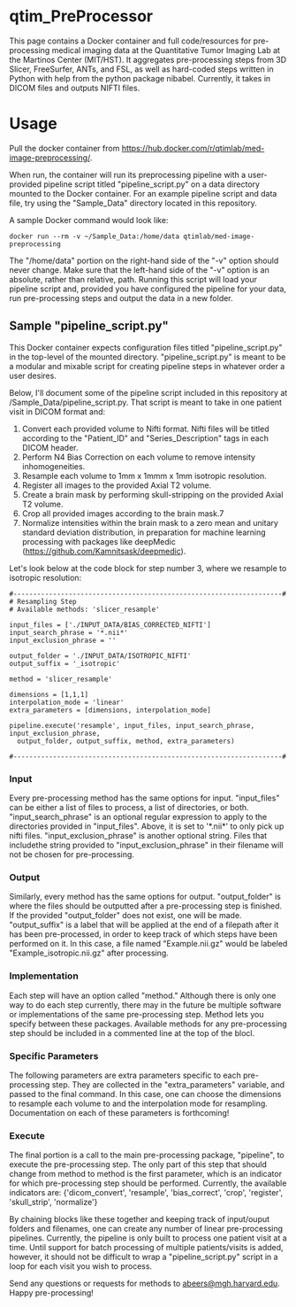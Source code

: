 # qtim_PreProcessor
This page contains a Docker container and full code/resources for pre-processing medical imaging data at the Quantitative Tumor Imaging Lab at the Martinos Center (MIT/HST). It aggregates pre-processing steps from 3D Slicer, FreeSurfer, ANTs, and FSL, as well as hard-coded steps written in Python with help from the python package nibabel. Currently, it takes in DICOM files and outputs NIFTI files.

# Usage

Pull the docker container from https://hub.docker.com/r/qtimlab/med-image-preprocessing/.

When run, the container will run its preprocessing pipeline with a user-provided pipeline script titled "pipeline_script.py" on a data directory mounted to the Docker container. For an example pipeline script and data file, try using the "Sample_Data" directory located in this repository.

A sample Docker command would look like:

```
docker run --rm -v ~/Sample_Data:/home/data qtimlab/med-image-preprocessing
```

The "/home/data" portion on the right-hand side of the "-v" option should never change. Make sure that the left-hand side of the "-v" option is an absolute, rather than relative, path. Running this script will load your pipeline script and, provided you have configured the pipeline for your data, run pre-processing steps and output the data in a new folder. 

## Sample "pipeline_script.py"

This Docker container expects configuration files titled "pipeline_script.py" in the top-level of the mounted directory. "pipeline_script.py" is meant to be a modular and mixable script for creating pipeline steps in whatever order a user desires.

Below, I'll document some of the pipeline script included in this repository at /Sample_Data/pipeline_script.py. That script is meant to take in one patient visit in DICOM format and:

1. Convert each provided volume to Nifti format. Nifti files will be titled according to the "Patient_ID" and "Series_Description" tags in each DICOM header.
2. Perform N4 Bias Correction on each volume to remove intensity inhomogeneities.
3. Resample each volume to 1mm x 1mmm x 1mm isotropic resolution.
4. Register all images to the provided Axial T2 volume.
5. Create a brain mask by performing skull-stripping on the provided Axial T2 volume.
6. Crop all provided images according to the brain mask.7
7. Normalize intensities within the brain mask to a zero mean and unitary standard deviation distribution, in preparation for machine learning processing with packages like deepMedic (https://github.com/Kamnitsask/deepmedic).

Let's look below at the code block for step number 3, where we resample to isotropic resolution:

```
#--------------------------------------------------------------------#
# Resampling Step
# Available methods: 'slicer_resample'

input_files = ['./INPUT_DATA/BIAS_CORRECTED_NIFTI']
input_search_phrase = '*.nii*'
input_exclusion_phrase = ''

output_folder = './INPUT_DATA/ISOTROPIC_NIFTI'
output_suffix = '_isotropic'

method = 'slicer_resample'

dimensions = [1,1,1]
interpolation_mode = 'linear'
extra_parameters = [dimensions, interpolation_mode]

pipeline.execute('resample', input_files, input_search_phrase, input_exclusion_phrase,
  output_folder, output_suffix, method, extra_parameters)

#--------------------------------------------------------------------#
```

### Input
Every pre-processing method has the same options for input. "input_files" can be either a list of files to process, a list of directories, or both. "input_search_phrase" is an optional regular expression to apply to the directories provided in "input_files". Above, it is set to '\*.nii\*' to only pick up nifti files. "input_exclusion_phrase" is another optional string. Files that includethe string provided to "input_exclusion_phrase" in their filename will not be chosen for pre-processing.

### Output
Similarly, every method has the same options for output. "output_folder" is where the files should be outputted after a pre-processing step is finished. If the provided "output_folder" does not exist, one will be made. "output_suffix" is a label that will be applied at the end of a filepath after it has been pre-processed, in order to keep track of which steps have been performed on it. In this case, a file named "Example.nii.gz" would be labeled "Example_isotropic.nii.gz" after processing.

### Implementation
Each step will have an option called "method." Although there is only one way to do each step currently, there may in the future be multiple software or implementations of the same pre-processing step. Method lets you specify between these packages. Available methods for any pre-processing step should be included in a commented line at the top of the blocl.

### Specific Parameters
The following parameters are extra parameters specific to each pre-processing step. They are collected in the "extra_parameters" variable, and passed to the final command. In this case, one can choose the dimensions to resample each volume to and the interpolation mode for resampling. Documentation on each of these parameters is forthcoming!

### Execute
The final portion is a call to the main pre-processing package, "pipeline", to execute the pre-processing step. The only part of this step that should change from method to method is the first parameter, which is an indicator for which pre-processing step should be performed. Currently, the available indicators are: {'dicom_convert', 'resample', 'bias_correct', 'crop', 'register', 'skull_strip', 'normalize'}

By chaining blocks like these together and keeping track of input/ouput folders and filenames, one can create any number of linear pre-processing pipelines. Currently, the pipeline is only built to process one patient visit at a time. Until support for batch processing of multiple patients/visits is added, however, it should not be difficult to wrap a "pipeline_script.py" script in a loop for each visit you wish to process.

Send any questions or requests for methods to abeers@mgh.harvard.edu. Happy pre-processing!




